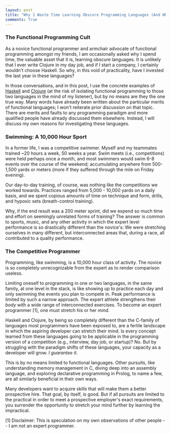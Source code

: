 ```yaml
---
layout: post
title: "Why I Waste Time Learning Obscure Programming Languages (And Why You Should Too)"
comments: True
---
```


### The Functional Programming Cult

As a novice functional programmer and armchair advocate of functional
programming amongst my friends, I am occasionally asked why I spend time, the
valuable asset that it is, learning obscure languages. It is unlikely that I
ever write Clojure in my day job, and if I start a company, I certainly
wouldn't choose Haskell. So why, in this void of practicality, have I invested
the last year in these languages? 

In those conversations, and in this post, I use the concrete examples of
[Haskell](http://clojure.org/) and [Clojure](http://clojure.org/) (at the risk
of isolating functional programming to those two languages in the mind of my
listener), but by no means are they the one true way. Many words have already
been written about the particular merits of functional languages; I won't
reiterate prior discussion on that topic. There are merits and
faults to any programming paradigm and more qualified people have already
discussed them elsewhere. Instead, I will discuss my own reasons for
investigating these languages.

### Swimming: A 10,000 Hour Sport

In a former life, I was a competitive swimmer. Myself and my teammates trained
~20 hours a week, 50 weeks a year. Swim meets (i.e., competitions) were held
perhaps once a month, and most swimmers would swim 6-8 events over the course
of the weekend; accumulating anywhere from 500-1,500 yards or meters (more if
they suffered through the mile on Friday evening).

Our day-to-day training, of course, was nothing like the competitions we worked
towards. Practices ranged from 5,000 - 10,000 yards on a daily basis, and we
spent copious amounts of time on technique and form, drills, and hypoxic sets
(breath-control training).

Why, if the end result was a 200 meter sprint, did we expend so much time and
effort on seemingly unrelated forms of training? The answer is common to
sports, music, and any other activity in which the expert level performance is
so drastically different than the novice's: We were stretching ourselves in
many different, but interconnected areas that, during a race, all contributed
to a quality performance.

### The Competitive Programmer

Programming, like swimming, is a 10,000 hour class of activity. The novice is
so completely unrecognizable from the expert as to render comparison useless.

Limiting oneself to programming in one or two languages, in the same family, at
one level in the stack, is like showing up to practice each day and only
swimming the events you plan to compete in. Peak performance is limited by such
a narrow approach. The expert athlete strengthens their _body_ with a wide
range of interconnected exercises. To become an expert programmer [1], one must
stretch his or her _mind_.

Haskell and Clojure, by being so completely different than the C-family of
languages most programmers have been exposed to, are a fertile landscape in
which the aspiring developer can stretch their mind. Is every concept learned
from these languages going to be applicable in the programming version of a
competition (e.g., interview, day job, or startup)? No. But by struggling with
the paradigm shifts of these languages, your capacity as a developer will grow.
_I guarantee it_.

This is by no means limited to functional languages. Other pursuits, like
understanding memory management in C, diving deep into an assembly language,
and exploring declarative programming in Prolog, to name a few, are all
similarly beneficial in their own ways.

Many developers want to acquire skills that will make them a better prospective
hire. That goal, by itself, is good. But if all pursuits are limited to the
practical in order to meet a prospective employer's exact requirements, you
surrender the opportunity to stretch your mind further by learning the
impractical.

[1] Disclaimer: This is speculation on my own observations of other people -- I
am not an expert programmer.
